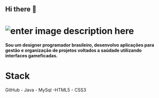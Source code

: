 ## Hi there 👋 

# ![enter image description here](https://s1.imghub.io/m63Bk.jpg)

#### Sou um designer programador brasileiro, desenvolvo aplicações para gestão e organização de projetos voltados a saúdade utilizando interfaces gameficadas.

# Stack

GitHub - Java - MySql
-HTML5 - CSS3


<!--
**GuilhermyFranca/GuilhermyFranca** is a ✨ _special_ ✨ repository because its `README.md` (this file) appears on your GitHub profile.

Here are some ideas to get you started:

- 🔭 I’m currently working on ...
- 🌱 I’m currently learning ...
- 👯 I’m looking to collaborate on ...
- 🤔 I’m looking for help with ...
- 💬 Ask me about ...
- 📫 How to reach me: ...
- 😄 Pronouns: ...
- ⚡ Fun fact: ...
-->
